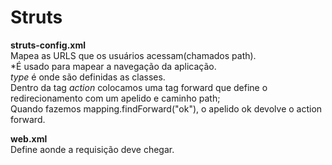 # Struts 
**struts-config.xml**<br/> 
Mapea as URLS que os usuários acessam(chamados path). <br/> 
*É usado para mapear a navegação da aplicação. <br/> 
_type_ é onde são definidas as classes. <br/> 
Dentro da tag _action_ colocamos uma tag forward que define o <br/> 
redirecionamento com um apelido e caminho path; <br/> 
Quando fazemos mapping.findForward("ok"), o apelido ok devolve o action forward. <br/> 

**web.xml** <br/> 
Define aonde a requisição deve chegar. 
